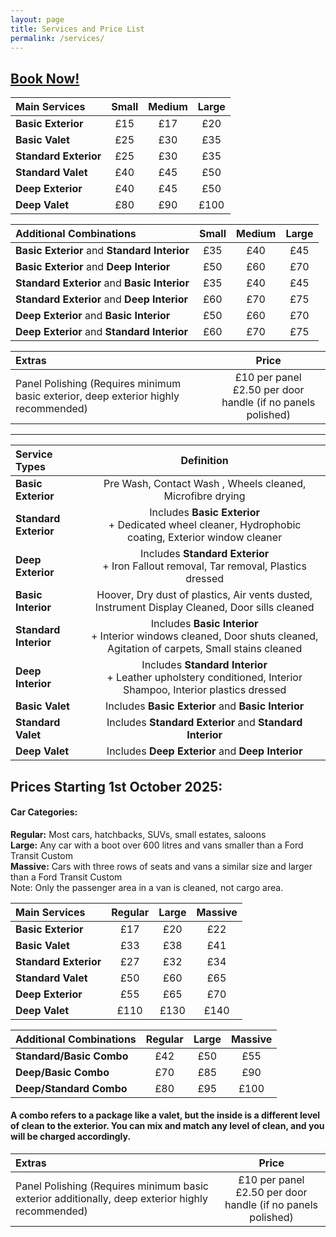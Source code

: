 ```yaml
---
layout: page
title: Services and Price List
permalink: /services/
---
```


## [Book Now!](https://cal.com/rwmvaleting)

| Main Services | Small | Medium | Large |
|:---|:---:|:---:|:---:|
| **Basic Exterior** | £15 | £17 | £20 |
| **Basic Valet**| £25 | £30 | £35 | 
| **Standard Exterior**| £25 | £30 | £35 |
| **Standard Valet**| £40 | £45 | £50 |
| **Deep Exterior**| £40 | £45 | £50 |
| **Deep Valet**| £80 | £90 | £100 |

| Additional Combinations | Small | Medium | Large |
|:---|:---:|:---:|:---:|
| **Basic Exterior** and **Standard Interior** | £35 | £40 | £45 |
| **Basic Exterior** and **Deep Interior** | £50 | £60 | £70 |
| **Standard Exterior**  and **Basic Interior** |  £35 | £40 | £45 |
| **Standard Exterior**  and **Deep Interior** | £60 | £70 | £75 |
| **Deep Exterior**  and **Basic Interior** |  £50 | £60 | £70 |
| **Deep Exterior**  and **Standard Interior** | £60 | £70 | £75 |

| Extras | Price |
|:---|:---:|
| Panel Polishing (Requires minimum basic exterior, deep exterior highly recommended) | £10 per panel <br> £2.50 per door handle (if no panels polished) |

***  

| Service Types | Definition |
|:---|:---:|
|**Basic Exterior** | Pre Wash, Contact Wash , Wheels cleaned, Microfibre drying |
|**Standard Exterior**| Includes **Basic Exterior** <br/> + Dedicated wheel cleaner, Hydrophobic coating, Exterior window cleaner  |
|**Deep Exterior**| Includes **Standard Exterior** <br/> + Iron Fallout removal, Tar removal, Plastics dressed  |
|**Basic Interior**| Hoover, Dry dust of plastics, Air vents dusted, Instrument Display Cleaned, Door sills cleaned |
|**Standard Interior**| Includes **Basic Interior** <br/> + Interior windows cleaned, Door shuts cleaned, Agitation of carpets, Small stains cleaned |
|**Deep Interior**| Includes **Standard Interior** <br/> + Leather upholstery conditioned, Interior Shampoo, Interior plastics dressed |
|**Basic Valet**| Includes **Basic Exterior** and **Basic Interior**  |
|**Standard Valet**| Includes **Standard Exterior** and **Standard Interior**  |
|**Deep Valet** | Includes **Deep Exterior** and **Deep Interior**  |


## Prices Starting 1st October 2025:

#### Car Categories:
**Regular:** Most cars, hatchbacks, SUVs, small estates, saloons  
**Large:** Any car with a boot over 600 litres and vans smaller than a Ford Transit Custom  
**Massive:** Cars with three rows of seats and vans a similar size and larger than a Ford Transit Custom  
Note: Only the passenger area in a van is cleaned, not cargo area.  

| Main Services | Regular | Large | Massive |
|:---|:---:|:---:|:---:|
| **Basic Exterior** | £17 | £20 | £22 |
| **Basic Valet**| £33 | £38 | £41 | 
| **Standard Exterior**| £27 | £32 | £34 |
| **Standard Valet**| £50 | £60 | £65 |
| **Deep Exterior**| £55 | £65 | £70 |
| **Deep Valet**| £110 | £130 | £140 |

| Additional Combinations | Regular | Large | Massive |
|:---|:---:|:---:|:---:|
| **Standard/Basic Combo** | £42 | £50 | £55 |
| **Deep/Basic Combo** | £70 | £85 | £90 |
| **Deep/Standard Combo** | £80 | £95 | £100 |

#### A **combo** refers to a package like a valet, but the inside is a different level of clean to the exterior. You can mix and match any level of clean, and you will be charged accordingly.

| Extras | Price |
|:---|:---:|
| Panel Polishing (Requires minimum basic exterior additionally, deep exterior highly recommended) | £10 per panel <br> £2.50 per door handle (if no panels polished) |
